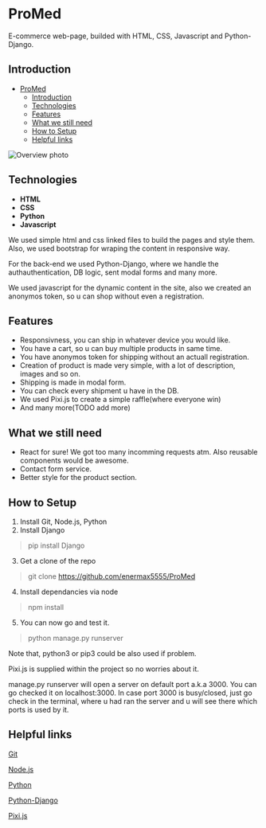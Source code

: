 # ProMed
E-commerce web-page, builded with HTML, CSS, Javascript and Python-Django.

## Introduction
- [ProMed](#promed)
  - [Introduction](#introduction)
  - [Technologies](#technologies)
  - [Features](#features)
  - [What we still need](#what-we-still-need)
  - [How to Setup](#how-to-setup)
  - [Helpful links](#helpful-links)

![Overview photo](RedmeIMG.png)

## Technologies

 - **HTML**
 - **CSS**
 - **Python**
 - **Javascript**
  
We used simple html and css linked files to build the pages and style them. Also, we used bootstrap for wraping the content in responsive way.

For the back-end we used Python-Django, where we handle the authauthentication, DB logic, sent modal forms and many more.

We used javascript for the dynamic content in the site, also we created an anonymos token, so u can shop without even a registration.

## Features
- Responsivness, you can ship in whatever device you would like.
- You have a cart, so u can buy multiple products in same time.
- You have anonymos token for shipping without an actuall registration.
- Creation of product is made very simple, with a lot of description, images and so on.
- Shipping is made in modal form.
- You can check every shipment u have in the DB.
- We used Pixi.js to create a simple raffle(where everyone win)
- And many more(TODO add more)

## What we still need
- React for sure! We got too many incomming requests atm. Also reusable components would be awesome.
- Contact form service.
- Better style for the product section.

## How to Setup
1. Install Git, Node.js, Python
2. Install Django
> pip install Django
3. Get a clone of the repo
> git clone https://github.com/enermax5555/ProMed
4. Install dependancies via node
> npm install
5. You can now go and test it.
> python manage.py runserver

Note that, python3 or pip3 could be also used if problem. 

Pixi.js is supplied within the project so no worries about it.

manage.py runserver will open a server on default port a.k.a 3000.
You can go checked it on localhost:3000. In case port 3000 is busy/closed, just go check in the terminal, where u had ran the server and u will see there which ports is used by it.

## Helpful links
[Git](https://git-scm.com)

[Node.js](nodejs.org)

[Python](https://www.python.org)

[Python-Django](https://www.djangoproject.com)

[Pixi.js](https://pixijs.com)